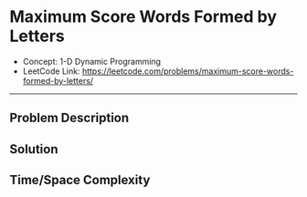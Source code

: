 # Maximum Score Words Formed by Letters

- Concept: 1-D Dynamic Programming
- LeetCode Link: https://leetcode.com/problems/maximum-score-words-formed-by-letters/

---

## Problem Description

## Solution

## Time/Space Complexity

